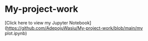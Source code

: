 # My-project-work
[Click here to view my Jupyter Notebook](https://github.com/AdepojuWasiu/My-project-work/blob/main/my plot.ipynb)
